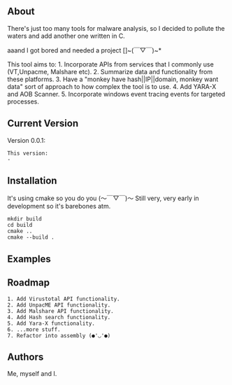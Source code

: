 ## About 
There's just too many tools for malware analysis, so I decided to pollute the waters and add another one written in C. 

aaand I got bored and needed a project []~(￣▽￣)~*

This tool aims to:
    1. Incorporate APIs from services that I commonly use (VT,Unpacme, Malshare etc).
    2. Summarize data and functionality from these platforms.
    3. Have a "monkey have hash||IP||domain, monkey want data" sort of approach to how complex the tool is to use.
    4. Add YARA-X and AOB Scanner.
    5. Incorporate windows event tracing events for targeted processes.


## Current Version
Version 0.0.1:
```
This version: 
- 
```

## Installation
It's using cmake so you do you (～￣▽￣)～ Still very, very early in development so it's barebones atm.
```
mkdir build
cd build
cmake ..
cmake --build .
```
## Examples
## Roadmap
    1. Add Virustotal API functionality.
    2. Add UnpacME API functionality. 
    3. Add Malshare API functionality.
    4. Add Hash search functionality.
    5. Add Yara-X functionality.
    6. ...more stuff. 
    7. Refactor into assembly (●'◡'●)

## Authors

Me, myself and I. 

